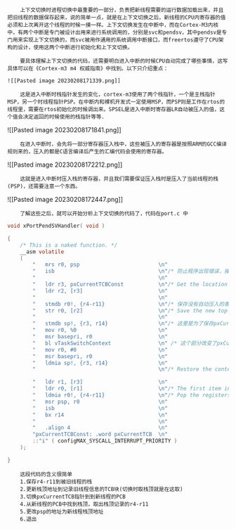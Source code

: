 		上下文切换时进程切换中最重要的一部分，负责把新线程需要的运行数据加载出来，并且把旧线程的数据保存起来，说的简单一点，就是在上下文切换之后，新线程的CPU内寄存器的值必须和上次离开这个线程的时候一摸一样。上下文切换发生在中断中，而在Cortex-M3内核中，有两个中断是专门被设计出用来进行系统调用的，分别是svc和pendsv，其中pendsv是专门用来实现上下文切换的，而svc被用作通用的系统调用中断接口，而freertos遵守了CPU架构的设计，使用这两个中断进行初始化和上下文切换。
		
		要具体理解上下文切换的代码，还需要明白进入中断的时候CPU自动完成了哪些事情，这写具体可以在《Cortex-m3 m4 权威指南》中找到。以下只介绍重点：

	![[Pasted image 20230208171339.png]]
		
		这是进入中断时栈指针发生的变化，cortex-m3使用了两个栈指针，一个是主栈指针MSP，另一个时线程指针PSP。在中断内和裸机开发式一定使用MSP，而PSP则是工作在rtos的线程里，需要在rtos初始化的时候调出来。SPSEL是进入中断时寄存器LR自动被压入的值，这个值会决定返回的时候使用的栈指针等等.
		
![[Pasted image 20230208171841.png]]

		在进入中断时，会先将一部分寄存器压入栈中，这些被压入的寄存器是按照ARM的GCC编译规则来的，压入的都是C语言编译后产生的汇编代码会使用的寄存器。

![[Pasted image 20230208172212.png]]

		这就是进入中断时压入栈的寄存器，并且我们需要保证压入栈时是压入了当前线程的栈(PSP)，还需要注意一个东西。

![[Pasted image 20230208172447.png]]

		了解这些之后，就可以开始分析上下文切换的代码了，代码在port.c 中
```C
void xPortPendSVHandler( void )

{
    /* This is a naked function. */
    __asm volatile
    (
        "   mrs r0, psp                         \n"
        "   isb                                 \n"/* 防止程序出现错误，操作栈指针时使用 */
        "                                       \n"
        "   ldr r3, pxCurrentTCBConst           \n"/* Get the location of the current TCB. */
        "   ldr r2, [r3]                        \n"
        "                                       \n"
        "   stmdb r0!, {r4-r11}                 \n"/* 保存没有自动压入的寄存器 */
        "   str r0, [r2]                        \n"/* Save the new top of stack into the first member of the TCB. */
        "                                       \n"
        "   stmdb sp!, {r3, r14}                \n"/* 这里是为了保存pxCurrentTCB的地址和r14的值 */
        "   mov r0, %0                          \n"
        "   msr basepri, r0                     \n"
        "   bl vTaskSwitchContext               \n" /* 这个部分改变了pxCurrentTCB */
        "   mov r0, #0                          \n"
        "   msr basepri, r0                     \n"
        "   ldmia sp!, {r3, r14}                \n"
        "                                       \n"/* Restore the context, including the critical nesting count. */

        "   ldr r1, [r3]                        \n"
        "   ldr r0, [r1]                        \n"/* The first item in pxCurrentTCB is the task top of stack. */
        "   ldmia r0!, {r4-r11}                 \n"/* Pop the registers. */
        "   msr psp, r0                         \n"
        "   isb                                 \n"
        "   bx r14                              \n"
        "                                       \n"
        "   .align 4                            \n"
        "pxCurrentTCBConst: .word pxCurrentTCB  \n"
        ::"i" ( configMAX_SYSCALL_INTERRUPT_PRIORITY )
    );

}
```
		这段代码的含义很简单
		1.保存r4-r11到被旧线程的栈
		2.更新栈顶地址到记录旧线程信息的TCB块(切换时取栈顶就是在这取)
		3.切换pxCurrentTCB指针到到新线程的PCB
		4.从新线程的PCB中找到栈顶，取出栈顶记录的r4-r11
		5.更改psp的地址为新线程栈顶地址
		6.退出
